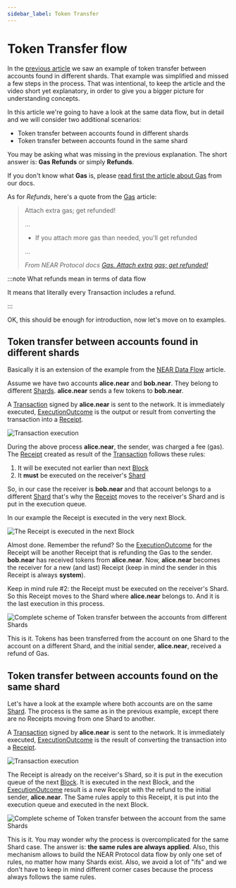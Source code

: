 ```yaml
---
sidebar_label: Token Transfer
---
```


# Token Transfer flow

In the [previous article](near-data-flow.md) we saw an example of token transfer between accounts found in different shards. That example was simplified and missed a few steps in the process. That was intentional, to keep the article and the video short yet explanatory, in order to give you a bigger picture for understanding concepts.

In this article we're going to have a look at the same data flow, but in detail and we will consider two additional scenarios:

- Token transfer between accounts found in different shards
- Token transfer between accounts found in the same shard

You may be asking what was missing in the previous explanation. The short answer is: **Gas Refunds** or simply **Refunds**.

If you don't know what **Gas** is, please [read first the article about Gas](https://docs.near.org/concepts/protocol/gas) from our docs.

As for *Refunds*, here's a quote from the [Gas](https://docs.near.org/concepts/protocol/gas) article:

> Attach extra gas; get refunded!
> 
> ...
> 
> - If you attach more gas than needed, you'll get refunded
> 
> ...
> 
> *From NEAR Protocol docs [Gas. Attach extra gas; get refunded!](https://docs.near.org/concepts/protocol/gas#attach-extra-gas-get-refunded)*


:::note What refunds mean in terms of data flow

It means that literally every Transaction includes a refund.

:::

OK, this should be enough for introduction, now let's move on to examples.


## Token transfer between accounts found in different shards

Basically it is an extension of the example from the [NEAR Data Flow](near-data-flow.md) article.

Assume we have two accounts **alice.near** and **bob.near**. They belong to different [Shards](https://docs.near.org/develop/lake/structures/shard). **alice.near** sends a few tokens to **bob.near**.

A [Transaction](https://docs.near.org/develop/lake/structures/transaction) signed by **alice.near** is sent to the network. It is immediately executed, [ExecutionOutcome](https://docs.near.org/develop/lake/structures/execution-outcome) is the output or result from converting the transaction into a [Receipt](https://docs.near.org/develop/lake/structures/receipt).

![Transaction execution](/docs/flow/03-tx-outcome-receipt.png)

During the above process **alice.near**, the sender, was charged a fee (gas). The [Receipt](https://docs.near.org/develop/lake/structures/receipt) created as result of the [Transaction](https://docs.near.org/develop/lake/structures/transaction) follows these rules:

1. It will be executed not earlier than next [Block](https://docs.near.org/develop/lake/structures/block)
2. It **must** be executed on the receiver's [Shard](https://docs.near.org/develop/lake/structures/shard)

So, in our case the receiver is **bob.near** and that account belongs to a different [Shard](https://docs.near.org/develop/lake/structures/shard) that's why the [Receipt](https://docs.near.org/develop/lake/structures/receipt) moves to the receiver's Shard and is put in the execution queue.

In our example the Receipt is executed in the very next Block.

![The Receipt is executed in the next Block](/docs/flow/04-send-nears-flow.png)

Almost done. Remember the refund? So the [ExecutionOutcome](https://docs.near.org/develop/lake/structures/execution-outcome) for the Receipt will be another Receipt that is refunding the Gas to the sender. **bob.near** has received tokens from **alice.near**. Now, **alice.near** becomes the receiver for a new (and last) Receipt (keep in mind the sender in this Receipt is always **system**).

Keep in mind rule #2: the Receipt must be executed on the receiver's Shard. So this Receipt moves to the Shard where **alice.near** belongs to. And it is the last execution in this process.

![Complete scheme of Token transfer between the accounts from different Shards](/docs/flow-token-transfer/01-diff-shards-complete.png)

This is it. Tokens has been transferred from the account on one Shard to the account on a different Shard, and the initial sender, **alice.near**, received a refund of Gas.


## Token transfer between accounts found on the same shard

Let's have a look at the example where both accounts are on the same [Shard](https://docs.near.org/develop/lake/structures/shard). The process is the same as in the previous example, except there are no Receipts moving from one Shard to another.

A [Transaction](https://docs.near.org/develop/lake/structures/transaction) signed by **alice.near** is sent to the network. It is immediately executed, [ExecutionOutcome](https://docs.near.org/develop/lake/structures/execution-outcome) is the result of converting the transaction into a [Receipt](https://docs.near.org/develop/lake/structures/receipt).

![Transaction execution](/docs/flow/03-tx-outcome-receipt.png)

The Receipt is already on the receiver's Shard, so it is put in the execution queue of the next [Block](https://docs.near.org/develop/lake/structures/block). It is executed in the next Block, and the [ExecutionOutcome](https://docs.near.org/develop/lake/structures/execution-outcome) result is a new Receipt with the refund to the initial sender, **alice.near**. The Same rules apply to this Receipt, it is put into the execution queue and executed in the next Block.

![Complete scheme of Token transfer between the account from the same Shards](/docs/flow-token-transfer/02-same-shard-complete.png)

This is it. You may wonder why the process is overcomplicated for the same Shard case. The answer is: **the same rules are always applied**. Also, this mechanism allows to build the NEAR Protocol data flow by only one set of rules, no matter how many Shards exist. Also, we avoid a lot of "ifs" and we don't have to keep in mind different corner cases because the process always follows the same rules.

